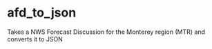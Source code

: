 # afd_to_json
Takes a NWS Forecast Discussion for the Monterey region (MTR) and converts it to JSON
